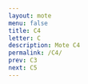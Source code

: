 ```yaml
---
layout: mote
menu: false
title: C4
letter: C
description: Mote C4
permalink: /C4/
prev: C3
next: C5
---
```

